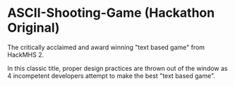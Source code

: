 # ASCII-Shooting-Game (Hackathon Original)
The critically acclaimed and award winning "text based game" from HackMHS 2.

In this classic title, proper design practices are thrown out of the window as 4 incompetent 
developers attempt to make the best "text based game".
